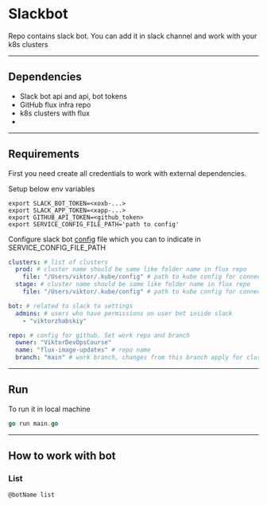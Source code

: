 # Slackbot
Repo contains slack bot. You can add it in slack channel and work with your k8s clusters

----
## Dependencies
* Slack bot api and api, bot tokens
* GitHub flux infra repo
* k8s clusters with flux
* 
----
## Requirements
First you need create all credentials to work with external dependencies.

Setup below env variables 
```dotenv
export SLACK_BOT_TOKEN=<xoxb-...>
export SLACK_APP_TOKEN=<xapp-...>
export GITHUB_API_TOKEN=<github_token>
export SERVICE_CONFIG_FILE_PATH='path to config'
```

Configure slack bot [config](config.example.yaml) file which you can to indicate in SERVICE_CONFIG_FILE_PATH
```yaml
clusters: # list of clusters
  prod: # cluster name should be same like folder name in flux repo
    file: "/Users/viktor/.kube/config" # path to kube config for connect to cluster
  stage: # cluster name should be same like folder name in flux repo
    file: "/Users/viktor/.kube/config" # path to kube config for connect to cluster

bot: # related to slack to settings
  admins: # users who have permissions on user bot inside slack
    - "viktorzhabskiy"

repo: # config for github. Set work repo and branch
  owner: "ViktorDevOpsCourse"
  name: "flux-image-updates" # repo name
  branch: "main" # work branch, changes from this branch apply for clusters
```
----
## Run
To run it in local machine 
```go
go run main.go
```
---
## How to work with bot
### List
```dotenv
@botName list
```